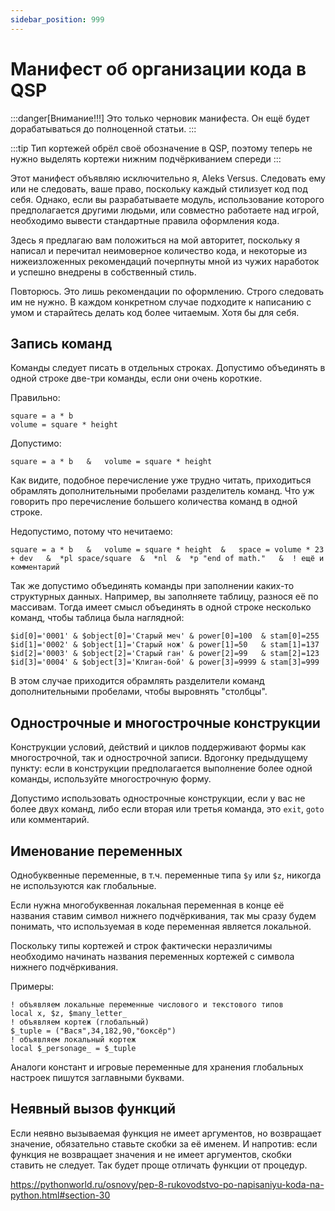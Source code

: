 ```yaml
---
sidebar_position: 999
---
```


# Манифест об организации кода в QSP

:::danger[Внимание!!!]
Это только черновик манифеста. Он ещё будет дорабатываться до полноценной статьи.
:::

:::tip
Тип кортежей обрёл своё обозначение в QSP, поэтому теперь не нужно выделять кортежи нижним подчёркиванием спереди
:::

Этот манифест объявляю исключительно я, Aleks Versus. Следовать ему или не следовать, ваше право, поскольку каждый стилизует код под себя. Однако, если вы разрабатываете модуль, использование которого предполагается другими людьми, или совместно работаете над игрой, необходимо вывести стандартные правила оформления кода.

Здесь я предлагаю вам положиться на мой авторитет, поскольку я написал и перечитал неимоверное количество кода, и некоторые из нижеизложенных рекомендаций почерпнуты мной из чужих наработок и успешно внедрены в собственный стиль.

Повторюсь. Это лишь рекомендации по оформлению. Строго следовать им не нужно. В каждом конкретном случае подходите к написанию с умом и старайтесь делать код более читаемым. Хотя бы для себя.

## Запись команд

Команды следует писать в отдельных строках. Допустимо объединять в одной строке две-три команды, если они очень короткие.

Правильно:

```qsp
square = a * b
volume = square * height
```

Допустимо:

```qsp
square = a * b   &   volume = square * height
```

Как видите, подобное перечисление уже трудно читать, приходиться обрамлять дополнительными пробелами разделитель команд. Что уж говорить про перечисление большего количества команд в одной строке.

Недопустимо, потому что нечитаемо:

```qsp
square = a * b   &   volume = square * height  &   space = volume * 23 + dev   &  *pl space/square  &  *nl  &  *p "end of math."   &  ! ещё и комментарий
```

Так же допустимо объединять команды при заполнении каких-то структурных данных. Например, вы заполняете таблицу, разнося её по массивам. Тогда имеет смысл объединять в одной строке несколько команд, чтобы таблица была наглядной:

```qsp
$id[0]='0001' & $object[0]='Старый меч' & power[0]=100	& stam[0]=255
$id[1]='0002' & $object[1]='Старый нож' & power[1]=50	& stam[1]=137
$id[2]='0003' & $object[2]='Старый ган' & power[2]=99	& stam[2]=123
$id[3]='0004' & $object[3]='Клиган-бой' & power[3]=9999 & stam[3]=999
```

В этом случае приходится обрамлять разделители команд дополнительными пробелами, чтобы выровнять "столбцы".

## Однострочные и многострочные конструкции

Конструкции условий, действий и циклов поддерживают формы как многострочной, так и однострочной записи. Вдогонку предыдущему пункту: если в конструкции предполагается выполнение более одной команды, используйте многострочную форму.

Допустимо использовать однострочные конструкции, если у вас не более двух команд, либо если вторая или третья команда, это `exit`, `goto` или комментарий.

## Именование переменных

Однобуквенные переменные, в т.ч. переменные типа `$y` или `$z`, никогда не используются как глобальные.

Если нужна многобуквенная локальная переменная в конце её названия ставим символ нижнего подчёркивания, так мы сразу будем понимать, что используемая в коде переменная является локальной.

Поскольку типы кортежей и строк фактически неразличимы необходимо начинать названия переменных кортежей с символа нижнего подчёркивания.

Примеры:

```qsp
! объявляем локальные переменные числового и текстового типов
local x, $z, $many_letter_
! объявляем кортеж (глобальный)
$_tuple = ("Вася",34,182,90,"боксёр")
! объявляем локальный кортеж
local $_personage_ = $_tuple
```

Аналоги констант и игровые переменные для хранения глобальных настроек пишутся заглавными буквами.

## Неявный вызов функций

Если неявно вызываемая функция не имеет аргументов, но возвращает значение, обязательно ставьте скобки за её именем. И напротив: если функция не возвращает значения и не имеет аргументов, скобки ставить не следует. Так будет проще отличать функции от процедур.

https://pythonworld.ru/osnovy/pep-8-rukovodstvo-po-napisaniyu-koda-na-python.html#section-30